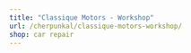 ```yaml
---
title: "Classique Motors - Workshop"
url: /cherpunkal/classique-motors-workshop/
shop: car repair
---
```

